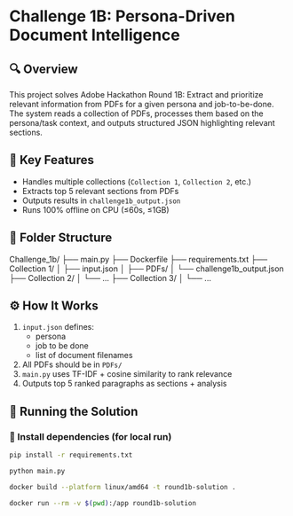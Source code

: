 # Challenge 1B: Persona-Driven Document Intelligence

## 🔍 Overview
This project solves Adobe Hackathon Round 1B: Extract and prioritize relevant information from PDFs for a given persona and job-to-be-done. The system reads a collection of PDFs, processes them based on the persona/task context, and outputs structured JSON highlighting relevant sections.

## 🧠 Key Features
- Handles multiple collections (`Collection 1`, `Collection 2`, etc.)
- Extracts top 5 relevant sections from PDFs
- Outputs results in `challenge1b_output.json`
- Runs 100% offline on CPU (≤60s, ≤1GB)

## 📁 Folder Structure
Challenge_1b/
├── main.py
├── Dockerfile
├── requirements.txt
├── Collection 1/
│ ├── input.json
│ ├── PDFs/
│ └── challenge1b_output.json
├── Collection 2/
│ └── ...
├── Collection 3/
│ └── ...

## ⚙️ How It Works
1. `input.json` defines:
   - persona
   - job to be done
   - list of document filenames
2. All PDFs should be in `PDFs/`
3. `main.py` uses TF-IDF + cosine similarity to rank relevance
4. Outputs top 5 ranked paragraphs as sections + analysis

## 🚀 Running the Solution
### 🔧 Install dependencies (for local run)
```bash
pip install -r requirements.txt

python main.py

docker build --platform linux/amd64 -t round1b-solution .

docker run --rm -v $(pwd):/app round1b-solution
